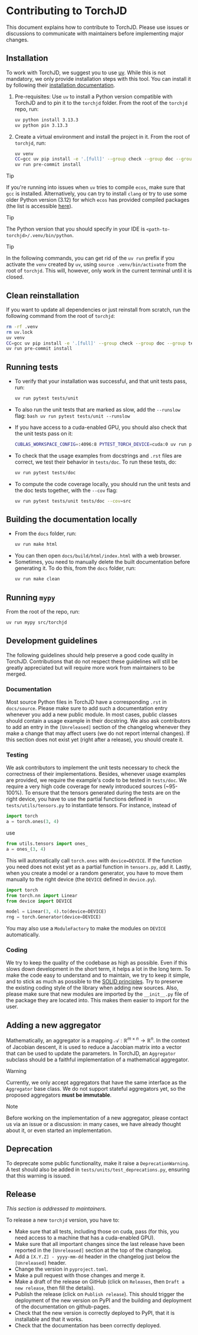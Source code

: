# Contributing to TorchJD

This document explains how to contribute to TorchJD. Please use issues or discussions to communicate
with maintainers before implementing major changes.

## Installation

To work with TorchJD, we suggest you to use [uv](https://docs.astral.sh/uv/). While this is not
mandatory, we only provide installation steps with this tool. You can install it by following their
[installation documentation](https://docs.astral.sh/uv/getting-started/installation/).

1) Pre-requisites: Use `uv` to install a Python version compatible with TorchJD and to pin it to the
  `torchjd` folder. From the root of the `torchjd` repo, run:
   ```bash
   uv python install 3.13.3
   uv python pin 3.13.3
   ```

2) Create a virtual environment and install the project in it. From the root of `torchjd`, run:
   ```bash
   uv venv
   CC=gcc uv pip install -e '.[full]' --group check --group doc --group test --group plot
   uv run pre-commit install
   ```

> [!TIP]
> If you're running into issues when `uv` tries to compile `ecos`, make sure that `gcc` is
> installed. Alternatively, you can try to install `clang` or try to use some older Python version
> (3.12) for which `ecos` has provided compiled packages (the list is accessible
> [here](https://pypi.org/project/ecos/#files)).

> [!TIP]
> The Python version that you should specify in your IDE is `<path-to-torchjd>/.venv/bin/python`.

> [!TIP]
> In the following commands, you can get rid of the `uv run` prefix if you activate the `venv`
> created by `uv`, using `source .venv/bin/activate` from the root of `torchjd`. This will, however,
> only work in the current terminal until it is closed.


## Clean reinstallation

If you want to update all dependencies or just reinstall from scratch, run the following command
from the root of `torchjd`:
```bash
rm -rf .venv
rm uv.lock
uv venv
CC=gcc uv pip install -e '.[full]' --group check --group doc --group test --group plot
uv run pre-commit install
```

## Running tests
   - To verify that your installation was successful, and that unit tests pass, run:
     ```bash
     uv run pytest tests/unit
     ```

   - To also run the unit tests that are marked as slow, add the `--runslow` flag:
    ```bash
    uv run pytest tests/unit --runslow
    ```

   - If you have access to a cuda-enabled GPU, you should also check that the unit tests pass on it:
     ```bash
     CUBLAS_WORKSPACE_CONFIG=:4096:8 PYTEST_TORCH_DEVICE=cuda:0 uv run pytest tests/unit
     ```

   - To check that the usage examples from docstrings and `.rst` files are correct, we test their
   behavior in `tests/doc`. To run these tests, do:
     ```bash
     uv run pytest tests/doc
     ```

  - To compute the code coverage locally, you should run the unit tests and the doc tests together,
  with the `--cov` flag:
    ```bash
    uv run pytest tests/unit tests/doc --cov=src
    ```

## Building the documentation locally
   - From the `docs` folder, run:
     ```bash
     uv run make html
     ```
   - You can then open `docs/build/html/index.html` with a web browser.
   - Sometimes, you need to manually delete the built documentation before generating it. To do
   this, from the `docs` folder, run:
     ```bash
     uv run make clean
     ```

## Running `mypy`

From the root of the repo, run:
```bash
uv run mypy src/torchjd
```

## Development guidelines

The following guidelines should help preserve a good code quality in TorchJD. Contributions that do
not respect these guidelines will still be greatly appreciated but will require more work from
maintainers to be merged.

### Documentation

Most source Python files in TorchJD have a corresponding `.rst` in `docs/source`. Please make sure
to add such a documentation entry whenever you add a new public module. In most cases, public
classes should contain a usage example in their docstring. We also ask contributors to add an entry
in the `[Unreleased]` section of the changelog whenever they make a change that may affect users (we
do not report internal changes). If this section does not exist yet (right after a release), you
should create it.

### Testing

We ask contributors to implement the unit tests necessary to check the correctness of their
implementations. Besides, whenever usage examples are provided, we require the example's code to be
tested in `tests/doc`. We require a very high code coverage for newly introduced sources (~95-100%).
To ensure that the tensors generated during the tests are on the right device, you have to use the
partial functions defined in `tests/utils/tensors.py` to instantiate tensors. For instance, instead
of
```python
import torch
a = torch.ones(3, 4)
```
use
```python
from utils.tensors import ones_
a = ones_(3, 4)
```

This will automatically call `torch.ones` with `device=DEVICE`.
If the function you need does not exist yet as a partial function in `tensors.py`, add it.
Lastly, when you create a model or a random generator, you have to move them manually to the right
device (the `DEVICE` defined in `device.py`).
```python
import torch
from torch.nn import Linear
from device import DEVICE

model = Linear(3, 4).to(device=DEVICE)
rng = torch.Generator(device=DEVICE)
```
You may also use a `ModuleFactory` to make the modules on `DEVICE` automatically.

### Coding

We try to keep the quality of the codebase as high as possible. Even if this slows down development
in the short term, it helps a lot in the long term. To make the code easy to understand and to
maintain, we try to keep it simple, and to stick as much as possible to the
[SOLID principles](https://en.wikipedia.org/wiki/SOLID). Try to preserve the existing coding style
of the library when adding new sources. Also, please make sure that new modules are imported by the
`__init__.py` file of the package they are located into. This makes them easier to import for the
user.

## Adding a new aggregator

Mathematically, an aggregator is a mapping $\mathcal A: \mathbb R^{m \times n} \to \mathbb R^n$. In
the context of Jacobian descent, it is used to reduce a Jacobian matrix into a vector that can be
used to update the parameters. In TorchJD, an `Aggregator` subclass should be a faithful
implementation of a mathematical aggregator.

> [!WARNING]
> Currently, we only accept aggregators that have the same interface as the `Aggregator` base class.
> We do not support stateful aggregators yet, so the proposed aggregators **must be immutable**.

> [!NOTE]
> Before working on the implementation of a new aggregator, please contact us via an issue or a
> discussion: in many cases, we have already thought about it, or even started an implementation.

## Deprecation

To deprecate some public functionality, make it raise a `DeprecationWarning`. A test should also be
added in `tests/units/test_deprecations.py`, ensuring that this warning is issued.

## Release

*This section is addressed to maintainers.*

To release a new `torchjd` version, you have to:
- Make sure that all tests, including those on cuda, pass (for this, you need access to a machine
  that has a cuda-enabled GPU).
- Make sure that all important changes since the last release have been reported in the
  `[Unreleased]`
  section at the top of the changelog.
- Add a `[X.Y.Z] - yyyy-mm-dd` header in the changelog just below the `[Unreleased]` header.
- Change the version in `pyproject.toml`.
- Make a pull request with those changes and merge it.
- Make a draft of the release on GitHub (click on `Releases`, then `Draft a new release`, then fill
  the details).
- Publish the release (click on  `Publish release`). This should trigger the deployment of the new
  version on PyPI and the building and deployment of the documentation on github-pages.
- Check that the new version is correctly deployed to PyPI, that it is installable and that it
  works.
- Check that the documentation has been correctly deployed.

